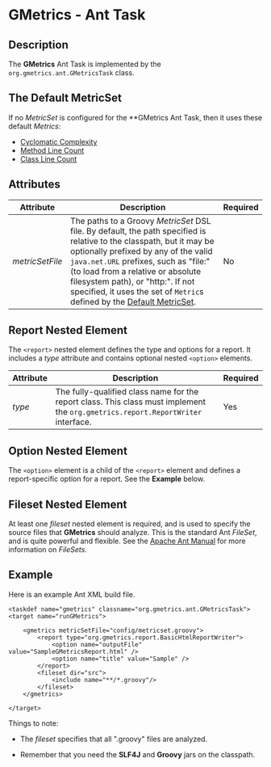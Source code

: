 # GMetrics - Ant Task

## Description

  The **GMetrics** Ant Task is implemented by the `org.gmetrics.ant.GMetricsTask` class.

## The Default MetricSet

  If no *MetricSet* is configured for the **GMetrics Ant Task, then it uses these default *Metrics*:
  * [Cyclomatic Complexity](./metrics/CyclomaticComplexityMetric)
  * [Method Line Count](./metrics/MethodLineCountMetric)
  * [Class Line Count](./metrics/ClassLineCountMetric)


## Attributes

| **Attribute**   | **Description**                                                | **Required**           
|-----------------|----------------------------------------------------------------|------------------------
| *metricSetFile*  | The paths to a Groovy *MetricSet* DSL file. By default, the path specified is relative to the classpath, but it may be optionally prefixed by any of the valid `java.net.URL` prefixes, such as "file:" (to load from a relative or absolute filesystem path), or "http:". If not specified, it uses the set of `Metric`s defined by the [Default MetricSet](./DefaultMetricSet). | No


## Report Nested Element

  The `<report>` nested element defines the type and options for a report. It includes a *type* attribute and contains optional nested `<option>` elements.

| **Attribute**   | **Description**                                                | **Required**           
|-----------------|----------------------------------------------------------------|------------------------
| *type*          | The fully-qualified class name for the report class. This class must implement the `org.gmetrics.report.ReportWriter` interface. | Yes                   

## Option Nested Element

  The `<option>` element is a child of the `<report>` element and defines a
  report-specific option for a report. See the **Example** below.

## Fileset Nested Element

  At least one *fileset* nested element is required, and is used to specify the source files that **GMetrics** should analyze. This is the standard Ant *FileSet*, and is quite powerful and flexible. See the [Apache Ant Manual](http://ant.apache.org/manual/index.html) for more information on *FileSets*.


## Example

  Here is an example Ant XML build file.

```
<taskdef name="gmetrics" classname="org.gmetrics.ant.GMetricsTask">
<target name="runGMetrics">

    <gmetrics metricSetFile="config/metricset.groovy">
        <report type="org.gmetrics.report.BasicHtmlReportWriter">
            <option name="outputFile" value="SampleGMetricsReport.html" />
            <option name="title" value="Sample" />
        </report>
        <fileset dir="src">
            <include name="**/*.groovy"/>
        </fileset>
    </gmetrics>

</target>
```

  Things to note:

  * The *fileset* specifies that all ".groovy" files are analyzed.

  * Remember that you need the **SLF4J** and **Groovy** jars on the classpath.
